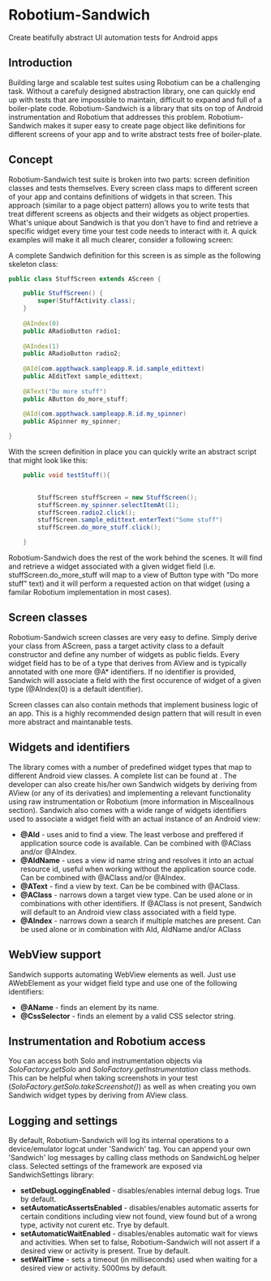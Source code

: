 Robotium-Sandwich
=================

Create beatifully abstract UI automation tests for Android apps


Introduction
------------

Building large and scalable test suites using Robotium can be a challenging task. Without a carefuly designed abstraction 
library, one can quickly end up with tests that are impossible to maintain, difficult to expand and full of a boiler-plate 
code. 
Robotium-Sandwich is a library that sits on top of Android instrumentation and Robotium that addresses this problem.
Robotium-Sandwich makes it super easy to create page object like definitions for different screens of your app and to write
abstract tests free of boiler-plate.


Concept
-------

Robotium-Sandwich test suite is broken into two parts: screen definition classes and tests themselves. Every screen class
maps to different screen of your app and contains definitions of widgets in that screen. This approach (similar to
a page object pattern) allows you to write tests that treat different screens as objects and their widgets as object 
properties. What's unique about Sandwich is that you don't have to find and retrieve a specific widget every time
your test code needs to interact with it. 
A quick examples will make it all much clearer, consider a following screen:

<TBD>

A complete Sandwich definition for this screen is as simple as the following skeleton class:

```java
public class StuffScreen extends AScreen {

	public StuffScreen() {
		super(StuffActivity.class);
	}
	
	@AIndex(0)
	public ARadioButton radio1;
	
	@AIndex(1)
	public ARadioButton radio2;
	
	@AId(com.appthwack.sampleapp.R.id.sample_edittext)
	public AEditText sample_edittext;
	
	@AText("Do more stuff")
	public AButton do_more_stuff;
	
	@AId(com.appthwack.sampleapp.R.id.my_spinner)
	public ASpinner my_spinner;

}
```

With the screen definition in place you can quickly write an abstract script that might look like this:

```java
	public void testStuff(){
	

		StuffScreen stuffScreen = new StuffScreen();
		stuffScreen.my_spinner.selectItemAt(1);
		stuffScreen.radio2.click();
		stuffScreen.sample_edittext.enterText("Some stuff")
		stuffScreen.do_more_stuff.click();

	}
```

Robotium-Sandwich does the rest of the work behind the scenes. It will find and retrieve a widget associated with a given
widget field (i.e. stuffScreen.do_more_stuff will map to a view of Button type with "Do more stuff" text) and it will
perform a requested action on that widget (using a familar Robotium implementation in most cases).


Screen classes
--------------

Robotium-Sandwich screen classes are very easy to define. Simply derive your class from AScreen, pass a target activity
class to a default constructor and define any number of widgets as public fields. Every widget field has to be of a type that derives from AView and is typically annotated with one more @A* identifiers. If no identifier is provided, Sandwich will associate a field with the first occurence of widget of a given type (@AIndex(0) is a default identifier).

Screen classes can also contain methods that implement business logic of an app. This is a highly recommended design pattern that will result in even more abstract and maintanable tests.


Widgets and identifiers
-----------------------

The library comes with a number of predefined widget types that map to different Android view classes. A complete list can be found at <TBD>. The developer can also create his/her own Sandwich widgets by deriving from AView (or any of its
derivaties) and implementing a relevant functionality using raw instrumentation or Robotium (more information in Misceallnous section).
Sandwich also comes with a wide range of widgets identifiers used to associate a widget field with an actual instance of an
Android view:
* **@AId** - uses anid to find a view. The least verbose and preffered if application source code is available. Can be combined
with @AClass and/or @AIndex.
* **@AIdName** - uses a view id name string and resolves it into an actual resource id, useful when working without the application source code. Can be combined with @AClass and/or @AIndex.
* **@AText** - find a view by text. Can be be combined with @AClass.
* **@AClass** - narrows down a target view type. Can be used alone or in combinations with other identifiers. If @AClass is not present, Sandwich will default to an Android view class associated with a field type.
* **@AIndex** - narrows down a search if multiple matches are present. Can be used alone or in combination with AId, AIdName and/or AClass


WebView support
---------------

Sandwich supports automating WebView elements as well. Just use AWebElement as your widget field type and use one of the following 
identifiers:
* **@AName** - finds an element by its name.
* **@CssSelector** - finds an element by a valid CSS selector string.


Instrumentation and Robotium access
-----------------------------------

You can access both Solo and instrumentation objects via *SoloFactory.getSolo* and *SoloFactory.getInstrumentation* class methods. This can be helpful when taking screenshots in your test (*SoloFactory.getSolo.takeScreenshot()*) as well as when creating you own Sandwich widget types by deriving from AView class.


Logging and settings
--------------------

By default, Robotium-Sandwich will log its internal operations to a device/emulator logcat under 'Sandwich' tag. You can append your own 'Sandwich' log messages by calling class methods on SandwichLog helper class.
Selected settings of the framework are exposed via SandwichSettings library:
* **setDebugLoggingEnabled** - disables/enables internal debug logs. True by default.
* **setAutomaticAssertsEnabled** - disables/enables automatic asserts for certain conditions including view not found, view found but of a wrong type, activity not curent etc. Trye by default.
* **setAutomaticWaitEnabled** - disables/enables automatic wait for views and activities. When set to false, Robotium-Sandwich will not assert if a desired view or activity is present. True by default.
* **setWaitTime** - sets a timeout (in milliseconds) used when waiting for a desired view or activity. 5000ms by default.











